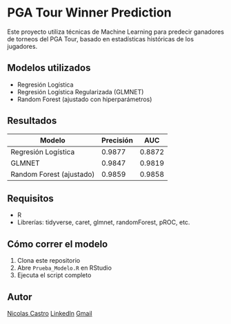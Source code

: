 # PGA Tour Winner Prediction

Este proyecto utiliza técnicas de Machine Learning para predecir ganadores de torneos del PGA Tour, basado en estadísticas históricas de los jugadores.

## Modelos utilizados

- Regresión Logística
- Regresión Logística Regularizada (GLMNET)
- Random Forest (ajustado con hiperparámetros)

## Resultados

| Modelo                         | Precisión | AUC    |
|--------------------------------|-----------|--------|
| Regresión Logística            | 0.9877    | 0.8872 |
| GLMNET                         | 0.9847    | 0.9819 |
| Random Forest (ajustado)       | 0.9859    | 0.9858 |

## Requisitos

- R
- Librerías: tidyverse, caret, glmnet, randomForest, pROC, etc.

## Cómo correr el modelo

1. Clona este repositorio
2. Abre `Prueba_Modelo.R` en RStudio
3. Ejecuta el script completo

## Autor

[Nicolas Castro](https://github.com/iCastr0) 
[Linkedln](https://www.linkedin.com/in/nicol%C3%A1s-castro-palma-324071274/)
[Gmail](nicolas.castro.palma@gmail.com)
